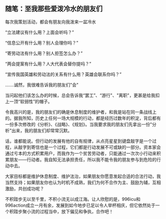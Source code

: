 ## 随笔：至我那些爱泼冷水的朋友们

每次我策划活动，都会有朋友向我泼来一盆冷水

“立法建议有什么用？上面会听吗？”

“信息公开有什么用？别人会理你吗？”

“寄劳动法有什么用？别人拒签怎么办？”

“两会提案有什么用？人大代表会替你提吗？”

“宣传我国英雄和劳动法的关系有什么用？英雄会联系你吗？”

.......诚然，我很难告诉我的朋友们"会"

当问起他们该怎么办的时候，总会告诉我“罢工”、“游行"、"离职"，更甚是给我扣上一顶“软弱性”的帽子。

令我高兴的是，我的朋友们的确是休息制度的维护者，和我是站在同一条战线上的。据我所知，历史上任何一场大规模的行动，都是经历过数年的积淀，背后都有一份多次修改的《分析》、《战略》、《规划》。当我要求我的朋友们先拿出一份"分析"出来，我的朋友们却常常沉默。

话，谁都能说。但行动的发展有他的自有规律，从点亮星星到键盘敲字是一个过程，从敲字到寄信也是一个过程，它们都是行动发展不可或缺的一部分。资本家会通过亏本的方式积累用户，而我作为一个贫苦劳动者，只能通过一次次小行动来积累朋友——行动者。我自知无法承担责任，所以我不能令我的朋友参与到危险的行动中去。

大家目标都是维护休息制度、维护法治，如果朋友你愿意发起合适的合法行动，我当然支持；如果朋友你也认为时机不成熟，我们为何不合作为主、鼓励为辅，互相激励，共创成功呢？

不积跬步无以至千里，不积小流无以成江海。让人欣慰的是，996icu和996action成立一月有余，发展到如今地步已足以令人举杯相庆，但它依然处于一个积跬步聚小流的过程当中，放下偏见和争执，合作吧！
